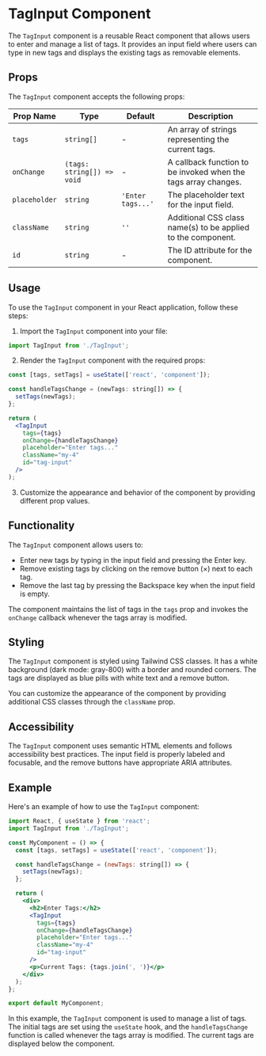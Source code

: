 # TagInput Component

The `TagInput` component is a reusable React component that allows users to enter and manage a list of tags. It provides an input field where users can type in new tags and displays the existing tags as removable elements.

## Props

The `TagInput` component accepts the following props:

| Prop Name      | Type                  | Default           | Description                                                    |
|----------------|----------------------|-------------------|----------------------------------------------------------------|
| `tags`         | `string[]`           | -                 | An array of strings representing the current tags.             |
| `onChange`     | `(tags: string[]) => void` | -                 | A callback function to be invoked when the tags array changes. |
| `placeholder`  | `string`             | `'Enter tags...'` | The placeholder text for the input field.                      |
| `className`    | `string`             | `''`              | Additional CSS class name(s) to be applied to the component.   |
| `id`           | `string`             | -                 | The ID attribute for the component.                            |

## Usage

To use the `TagInput` component in your React application, follow these steps:

1. Import the `TagInput` component into your file:

```jsx
import TagInput from './TagInput';
```

2. Render the `TagInput` component with the required props:

```jsx
const [tags, setTags] = useState(['react', 'component']);

const handleTagsChange = (newTags: string[]) => {
  setTags(newTags);
};

return (
  <TagInput
    tags={tags}
    onChange={handleTagsChange}
    placeholder="Enter tags..."
    className="my-4"
    id="tag-input"
  />
);
```

3. Customize the appearance and behavior of the component by providing different prop values.

## Functionality

The `TagInput` component allows users to:

- Enter new tags by typing in the input field and pressing the Enter key.
- Remove existing tags by clicking on the remove button (×) next to each tag.
- Remove the last tag by pressing the Backspace key when the input field is empty.

The component maintains the list of tags in the `tags` prop and invokes the `onChange` callback whenever the tags array is modified.

## Styling

The `TagInput` component is styled using Tailwind CSS classes. It has a white background (dark mode: gray-800) with a border and rounded corners. The tags are displayed as blue pills with white text and a remove button.

You can customize the appearance of the component by providing additional CSS classes through the `className` prop.

## Accessibility

The `TagInput` component uses semantic HTML elements and follows accessibility best practices. The input field is properly labeled and focusable, and the remove buttons have appropriate ARIA attributes.

## Example

Here's an example of how to use the `TagInput` component:

```jsx
import React, { useState } from 'react';
import TagInput from './TagInput';

const MyComponent = () => {
  const [tags, setTags] = useState(['react', 'component']);

  const handleTagsChange = (newTags: string[]) => {
    setTags(newTags);
  };

  return (
    <div>
      <h2>Enter Tags:</h2>
      <TagInput
        tags={tags}
        onChange={handleTagsChange}
        placeholder="Enter tags..."
        className="my-4"
        id="tag-input"
      />
      <p>Current Tags: {tags.join(', ')}</p>
    </div>
  );
};

export default MyComponent;
```

In this example, the `TagInput` component is used to manage a list of tags. The initial tags are set using the `useState` hook, and the `handleTagsChange` function is called whenever the tags array is modified. The current tags are displayed below the component.